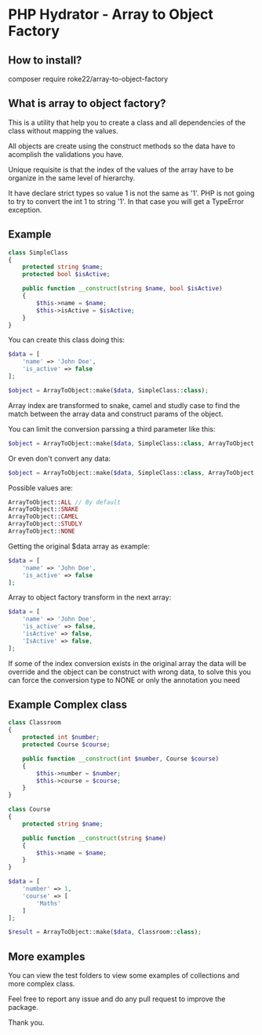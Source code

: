 # PHP Hydrator - Array to Object Factory

## How to install?

composer require roke22/array-to-object-factory

## What is array to object factory?

This is a utility that help you to create a class and all dependencies of the class without mapping the values.

All objects are create using the construct methods so the data have to acomplish the validations you have.

Unique requisite is that the index of the values of the array have to be organize in the same level of hierarchy.

It have declare strict types so value 1 is not the same as '1'. PHP is not going to try to convert the int 1 to string '1'. In that case you will get a TypeError exception.

## Example

```php
class SimpleClass
{
    protected string $name;
    protected bool $isActive;

    public function __construct(string $name, bool $isActive)
    {
        $this->name = $name;
        $this->isActive = $isActive;
    }
}
```

You can create this class doing this:

```php
$data = [
    'name' => 'John Doe',
    'is_active' => false
];

$object = ArrayToObject::make($data, SimpleClass::class);
```

Array index are transformed to snake, camel and studly case to find the match between the array data and construct params of the object.

You can limit the conversion parssing a third parameter like this:

```php
$object = ArrayToObject::make($data, SimpleClass::class, ArrayToObject::SNAKE);
```

Or even don't convert any data:
```php
$object = ArrayToObject::make($data, SimpleClass::class, ArrayToObject::NONE);
```

Possible values are: 
```php
ArrayToObject::ALL // By default
ArrayToObject::SNAKE
ArrayToObject::CAMEL
ArrayToObject::STUDLY
ArrayToObject::NONE
```

Getting the original $data array as example:
```php
$data = [
    'name' => 'John Doe',
    'is_active' => false
];
```

Array to object factory transform in the next array:

```php
$data = [
    'name' => 'John Doe',
    'is_active' => false,
    'isActive' => false,
    'IsActive' => false,
];
```

If some of the index conversion exists in the original array the data will be override and the object can be construct with wrong data, to solve this you can force the conversion type to NONE or only the annotation you need

## Example Complex class

```php
class Classroom
{
    protected int $number;
    protected Course $course;

    public function __construct(int $number, Course $course)
    {
        $this->number = $number;
        $this->course = $course;
    }
}

class Course
{
    protected string $name;

    public function __construct(string $name)
    {
        $this->name = $name;
    }
}

$data = [
    'number' => 1,
    'course' => [
        'Maths'
    ]
];

$result = ArrayToObject::make($data, Classroom::class);
```

## More examples

You can view the test folders to view some examples of collections and more complex class.

Feel free to report any issue and do any pull request to improve the package.

Thank you.

